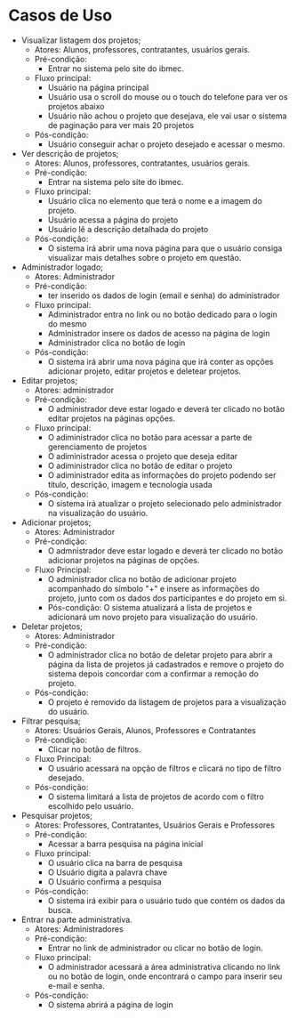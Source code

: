 # Casos de Uso
- Visualizar listagem dos projetos;
    - Atores: Alunos, professores, contratantes, usuários gerais.
    - Pré-condição:
        - Entrar no sistema pelo site do ibmec.
    - Fluxo principal:
        - Usuário na página principal
        - Usuário usa o scroll do mouse ou o touch do telefone para ver os projetos abaixo
        - Usuário não achou o projeto que desejava, ele vai usar o sistema de paginação para ver mais 20 projetos
    - Pós-condição:
        - Usuário conseguir achar o projeto desejado e acessar o mesmo.
- Ver descrição de projetos;
    - Atores: Alunos, professores, contratantes, usuários gerais.
    - Pré-condição:
        - Entrar na sistema pelo site do ibmec.
    - Fluxo principal:
        - Usuário clica no elemento que terá o nome e a imagem do projeto.
        - Usuário acessa a página do projeto
        - Usuário lê a descrição detalhada do projeto
    - Pós-condição:
        - O sistema irá abrir uma nova página para que o usuário consiga visualizar mais detalhes sobre o projeto em questão.
- Administrador logado;
    - Atores: Administrador
    - Pré-condição:
        - ter inserido os dados de login (email e senha) do administrador
    - Fluxo principal:
        - Adiministrador entra no link ou no botão dedicado para o login do  mesmo 
        - Administrador insere os dados de acesso na página de login
        - Administrador clica no botão de login
    - Pós-condição:
        - O sistema irá abrir uma nova página que irá conter as opções adicionar projeto, editar projetos e deletear projetos.
- Editar projetos;
    - Atores: administrador
    - Pré-condição:
        - O administrador deve estar logado e deverá ter clicado no botão editar projetos na páginas opções.
    - Fluxo principal:
        - O adiministrador clica no botão para acessar a parte de gerenciamento de projetos
        - O adiministrador acessa o projeto que deseja editar
        - O adiministrador clica no botão de editar o projeto
        - O adiministrador edita as informações do projeto podendo ser título, descrição, imagem e tecnologia usada
    - Pós-condição:
        - O sistema irá atualizar o projeto selecionado pelo administrador na visualização do usuário.  
- Adicionar projetos;
    - Atores: Administrador
    - Pré-condição:
        - O admnistrador deve estar logado e deverá ter clicado no botão adicionar projetos na páginas de opções.
    - Fluxo Principal:
        - O administrador clica no botão de adicionar projeto acompanhado do símbolo "+" e insere as informações do projeto, junto com os dados dos participantes e do projeto em si.
        - Pós-condição: O sistema atualizará a lista de projetos e adicionará um novo projeto para visualização do usuário.
- Deletar projetos;
    - Atores: Administrador
    - Pré-condição:
        - O administrador clica no botão de deletar projeto para abrir a página da lista de projetos já cadastrados e remove o projeto do sistema depois concordar com a confirmar a remoção do projeto.
   - Pós-condição:
       - O projeto é removido da listagem de projetos para a visualização do usuário.
- Filtrar pesquisa;
    - Atores: Usuários Gerais, Alunos, Professores e Contratantes
    - Pré-condição:
      -  Clicar no botão de filtros.
    - Fluxo Principal:
        -  O usuário acessará na opção de filtros e clicará no tipo de filtro desejado.
    - Pós-condição:
        -  O sistema limitará a lista de projetos de acordo com o filtro escolhido pelo usuário.
- Pesquisar projetos;
    - Atores: Professores, Contratantes, Usuários Gerais e Professores
    - Pré-condição:
        - Acessar a barra pesquisa na página inicial
    - Fluxo principal:
        - O usuário clica na barra de pesquisa
        - O Usuário digita a palavra chave
        - O Usuário confirma a pesquisa
    - Pós-condição:
        - O sistema irá exibir para o usuário tudo que contém os dados da busca.   
- Entrar na parte administrativa.
    - Atores: Administradores
    - Pré-condição:
        - Entrar no link de administrador ou clicar no botão de login.
    - Fluxo principal:
        - O administrador acessará a área administrativa clicando no link ou no botão de login, onde encontrará o campo para inserir seu e-mail e senha.
    - Pós-condição:
        -  O sistema abrirá a página de login

